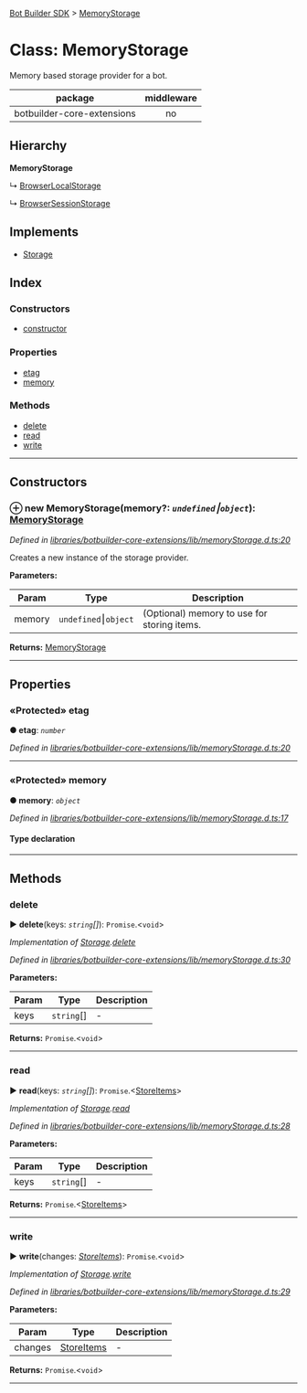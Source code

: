 [Bot Builder SDK](../README.md) > [MemoryStorage](../classes/botbuilder.memorystorage.md)



# Class: MemoryStorage


Memory based storage provider for a bot.

<table>

<thead>

<tr>

<th>package</th>

<th style="text-align:center">middleware</th>

</tr>

</thead>

<tbody>

<tr>

<td>botbuilder-core-extensions</td>

<td style="text-align:center">no</td>

</tr>

</tbody>

</table>

## Hierarchy

**MemoryStorage**

↳  [BrowserLocalStorage](botbuilder.browserlocalstorage.md)




↳  [BrowserSessionStorage](botbuilder.browsersessionstorage.md)








## Implements

* [Storage](../interfaces/botbuilder.storage.md)

## Index

### Constructors

* [constructor](botbuilder.memorystorage.md#constructor)


### Properties

* [etag](botbuilder.memorystorage.md#etag)
* [memory](botbuilder.memorystorage.md#memory)


### Methods

* [delete](botbuilder.memorystorage.md#delete)
* [read](botbuilder.memorystorage.md#read)
* [write](botbuilder.memorystorage.md#write)



---
## Constructors
<a id="constructor"></a>


### ⊕ **new MemoryStorage**(memory?: *`undefined`⎮`object`*): [MemoryStorage](botbuilder.memorystorage.md)


*Defined in [libraries/botbuilder-core-extensions/lib/memoryStorage.d.ts:20](https://github.com/Microsoft/botbuilder-js/blob/e68eff0/libraries/botbuilder-core-extensions/lib/memoryStorage.d.ts#L20)*



Creates a new instance of the storage provider.


**Parameters:**

| Param | Type | Description |
| ------ | ------ | ------ |
| memory | `undefined`⎮`object`   |  (Optional) memory to use for storing items. |





**Returns:** [MemoryStorage](botbuilder.memorystorage.md)

---


## Properties
<a id="etag"></a>

### «Protected» etag

**●  etag**:  *`number`* 

*Defined in [libraries/botbuilder-core-extensions/lib/memoryStorage.d.ts:20](https://github.com/Microsoft/botbuilder-js/blob/e68eff0/libraries/botbuilder-core-extensions/lib/memoryStorage.d.ts#L20)*





___

<a id="memory"></a>

### «Protected» memory

**●  memory**:  *`object`* 

*Defined in [libraries/botbuilder-core-extensions/lib/memoryStorage.d.ts:17](https://github.com/Microsoft/botbuilder-js/blob/e68eff0/libraries/botbuilder-core-extensions/lib/memoryStorage.d.ts#L17)*


#### Type declaration


[k: `string`]: `string`






___


## Methods
<a id="delete"></a>

###  delete

► **delete**(keys: *`string`[]*): `Promise`.<`void`>



*Implementation of [Storage](../interfaces/botbuilder.storage.md).[delete](../interfaces/botbuilder.storage.md#delete)*

*Defined in [libraries/botbuilder-core-extensions/lib/memoryStorage.d.ts:30](https://github.com/Microsoft/botbuilder-js/blob/e68eff0/libraries/botbuilder-core-extensions/lib/memoryStorage.d.ts#L30)*



**Parameters:**

| Param | Type | Description |
| ------ | ------ | ------ |
| keys | `string`[]   |  - |





**Returns:** `Promise`.<`void`>





___

<a id="read"></a>

###  read

► **read**(keys: *`string`[]*): `Promise`.<[StoreItems](../interfaces/botbuilder.storeitems.md)>



*Implementation of [Storage](../interfaces/botbuilder.storage.md).[read](../interfaces/botbuilder.storage.md#read)*

*Defined in [libraries/botbuilder-core-extensions/lib/memoryStorage.d.ts:28](https://github.com/Microsoft/botbuilder-js/blob/e68eff0/libraries/botbuilder-core-extensions/lib/memoryStorage.d.ts#L28)*



**Parameters:**

| Param | Type | Description |
| ------ | ------ | ------ |
| keys | `string`[]   |  - |





**Returns:** `Promise`.<[StoreItems](../interfaces/botbuilder.storeitems.md)>





___

<a id="write"></a>

###  write

► **write**(changes: *[StoreItems](../interfaces/botbuilder.storeitems.md)*): `Promise`.<`void`>



*Implementation of [Storage](../interfaces/botbuilder.storage.md).[write](../interfaces/botbuilder.storage.md#write)*

*Defined in [libraries/botbuilder-core-extensions/lib/memoryStorage.d.ts:29](https://github.com/Microsoft/botbuilder-js/blob/e68eff0/libraries/botbuilder-core-extensions/lib/memoryStorage.d.ts#L29)*



**Parameters:**

| Param | Type | Description |
| ------ | ------ | ------ |
| changes | [StoreItems](../interfaces/botbuilder.storeitems.md)   |  - |





**Returns:** `Promise`.<`void`>





___


